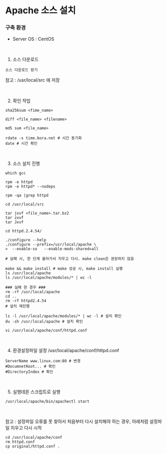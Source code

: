 # Apache 소스 설치

### 구축 환경
- Server OS : CentOS

<br>

1. 소스 다운로드
```
소스 다운로드 받기
```
참고 : /usr/local/src 에 저장

<br>

2. 확인 작업
```
sha256sum <fime_name>

diff <file_name> <filename>

md5 sum <file_name>

rdate -s time.bora.net # 시간 동기화
date # 시간 확인
```

<br>

3. 소스 설치 진행
```
which gcc

rpm -e httpd
rpm -e httpd* --nodeps

rpm -qa |grep httpd

cd /usr/local/src

tar jxvf <file_name>.tar.bz2
tar zxvf
tar Jxvf

cd httpd.2.4.54/

./configure --help
./configure --prefix=/usr/local/apache \
>  --enable-so   --enable-mods-shared=all

# 실패 시, 한 단계 올라가서 지우고 다시. make clean은 권장하지 않음

make && make install # make 성공 시, make install 실행
ls /usr/local/apache
ls /usr/local/apache/modules/* | wc -l

### 실패 한 경우 ###
rm -rf /usr/local/apache
cd ..
rm -rf httpd2.4.54
# 설치 재진행

ls -l /usr/local/apache/modules/* | wc -l # 설치 확인
du -sh /usr/local/apache # 설치 확인

vi /usr/local/apache/conf/httpd.conf
```

<br>

4. 환경설정파일 설정
/usr/local/apache/conf/httpd.conf
```
ServerName www.linux.com:80 # 변경
#DocumnetRoot... # 확인
#DirectoryIndex # 확인
```

<br>

5. 실행데몬 스크립트로 실행
```
/usr/local/apache/bin/apachectl start
```

<br>

참고 : 설정파일 오류를 못 찾아서 처음부터 다시 설치해야 하는 경우, 아래처럼 설정파일 지우고 다시 시작
```
cd /usr/local/apache/conf
rm httpd.conf
cp original/httpd.conf .
```
